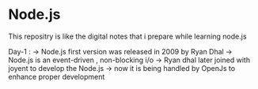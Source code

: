 # Node.js
This repositry is like the digital notes that i prepare while learning node.js

Day-1 :
-> Node.js first version was released in 2009 by Ryan Dhal
-> Node.js is an event-driven , non-blocking i/o 
-> Ryan dhal later joined with joyent to develop the Node.js
-> now it is being handled by OpenJs to enhance proper development 
